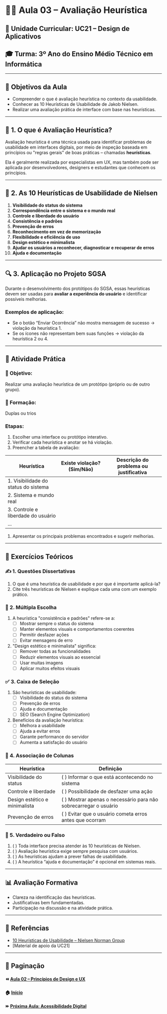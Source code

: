 # 👨‍🎓 Aula 03 – Avaliação Heurística

## 📘 Unidade Curricular: UC21 – Design de Aplicativos

## 🎓 Turma: 3º Ano do Ensino Médio Técnico em Informática

------

## 🎯 Objetivos da Aula

- Compreender o que é avaliação heurística no contexto da usabilidade.
- Conhecer as 10 Heurísticas de Usabilidade de Jakob Nielsen.
- Realizar uma avaliação prática de interface com base nas heurísticas.

------

## 🧠 1. O que é Avaliação Heurística?

Avaliação heurística é uma técnica usada para identificar problemas de usabilidade em interfaces digitais, por meio de inspeção baseada em princípios ou "regras gerais" de boas práticas – chamadas **heurísticas**.

Ela é geralmente realizada por especialistas em UX, mas também pode ser aplicada por desenvolvedores, designers e estudantes que conhecem os princípios.

------

## 📜 2. As 10 Heurísticas de Usabilidade de Nielsen

1. **Visibilidade do status do sistema**
2. **Correspondência entre o sistema e o mundo real**
3. **Controle e liberdade do usuário**
4. **Consistência e padrões**
5. **Prevenção de erros**
6. **Reconhecimento em vez de memorização**
7. **Flexibilidade e eficiência de uso**
8. **Design estético e minimalista**
9. **Ajudar os usuários a reconhecer, diagnosticar e recuperar de erros**
10. **Ajuda e documentação**

------

## 🔍 3. Aplicação no Projeto SGSA

Durante o desenvolvimento dos protótipos do SGSA, essas heurísticas devem ser usadas para **avaliar a experiência do usuário** e identificar possíveis melhorias.

### Exemplos de aplicação:

- Se o botão “Enviar Ocorrência” não mostra mensagem de sucesso → violação da heurística 1.
- Se os ícones não representam bem suas funções → violação da heurística 2 ou 4.

------

## 🧪 Atividade Prática

### 🎯 Objetivo:

Realizar uma avaliação heurística de um protótipo (próprio ou de outro grupo).

### 👥 Formação:

Duplas ou trios

### Etapas:

1. Escolher uma interface ou protótipo interativo.
2. Verificar cada heurística e anotar se há violação.
3. Preencher a tabela de avaliação:

| Heurística                           | Existe violação? (Sim/Não) | Descrição do problema ou justificativa |
| ------------------------------------ | -------------------------- | -------------------------------------- |
| 1. Visibilidade do status do sistema |                            |                                        |
| 2. Sistema e mundo real              |                            |                                        |
| 3. Controle e liberdade do usuário   |                            |                                        |
| ...                                  |                            |                                        |

1. Apresentar os principais problemas encontrados e sugerir melhorias.

------

## 📝 Exercícios Teóricos

### ✍️ 1. Questões Dissertativas

1. O que é uma heurística de usabilidade e por que é importante aplicá-la?
2. Cite três heurísticas de Nielsen e explique cada uma com um exemplo prático.

### 🔘 2. Múltipla Escolha

1. A heurística "consistência e padrões" refere-se a:
   - [ ] Mostrar sempre o status do sistema
   - [ ] Manter elementos visuais e comportamentos coerentes
   - [ ] Permitir desfazer ações
   - [ ] Evitar mensagens de erro
2. "Design estético e minimalista" significa:
   - [ ] Remover todas as funcionalidades
   - [ ] Reduzir elementos visuais ao essencial
   - [ ] Usar muitas imagens
   - [ ] Aplicar muitos efeitos visuais

### ✅ 3. Caixa de Seleção

1. São heurísticas de usabilidade:
   - [ ] Visibilidade do status do sistema
   - [ ] Prevenção de erros
   - [ ] Ajuda e documentação
   - [ ] SEO (Search Engine Optimization)
2. Benefícios da avaliação heurística:
   - [ ] Melhora a usabilidade
   - [ ] Ajuda a evitar erros
   - [ ] Garante performance do servidor
   - [ ] Aumenta a satisfação do usuário

### 🔄 4. Associação de Colunas

| Heurística                    | Definição                                                    |
| ----------------------------- | ------------------------------------------------------------ |
| Visibilidade do status        | ( ) Informar o que está acontecendo no sistema               |
| Controle e liberdade          | ( ) Possibilidade de desfazer uma ação                       |
| Design estético e minimalista | ( ) Mostrar apenas o necessário para não sobrecarregar o usuário |
| Prevenção de erros            | ( ) Evitar que o usuário cometa erros antes que ocorram      |

### 🔁 5. Verdadeiro ou Falso

1. ( ) Toda interface precisa atender às 10 heurísticas de Nielsen.
2. ( ) Avaliação heurística exige sempre pesquisa com usuários.
3. ( ) As heurísticas ajudam a prever falhas de usabilidade.
4. ( ) A heurística “ajuda e documentação” é opcional em sistemas reais.

------

## 📊 Avaliação Formativa

- Clareza na identificação das heurísticas.
- Justificativas bem fundamentadas.
- Participação na discussão e na atividade prática.

------

## 🔗 Referências

- [10 Heurísticas de Usabilidade – Nielsen Norman Group](https://www.nngroup.com/articles/ten-usability-heuristics/)
- [Material de apoio da UC21]

------

## 🧭 Paginação

#### ⏪ [Aula 02 – Princípios de Design e UX](<./Aula 02: Heurísticas de Nielsen.md>)

#### 🏠 [Início](../README.md)

#### ⏩ [Próxima Aula: Acessibilidade Digital](./Aula%2004:%20Acessibilidade%20Digital.md)